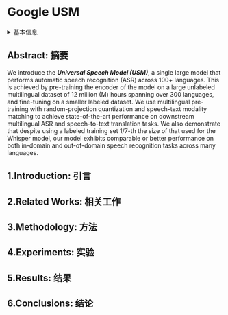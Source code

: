# Google USM

<details>
<summary>基本信息</summary>

- 标题: "Google USM: Scaling Automatic Speech Recognition Beyond 100 Languages"
- 作者:
  - 01 Yu Zhang
  - 02 Wei Han
  - 03 James Qin
  - 04 Yongqiang Wang
  - 05 Ankur Bapna
  - 06 Zhehuai Chen
  - 07 Nanxin Chen
  - 08 Bo Li
  - 09 Vera Axelrod
  - 10 Gary Wang
  - 11 Zhong Meng
  - 12 Ke Hu
  - 13 Andrew Rosenberg
  - 14 Rohit Prabhavalkar
  - 15 Daniel S. Park
  - 16 Parisa Haghani
  - 17 Jason Riesa
  - 18 Ginger Perng
  - 19 Hagen Soltau
  - 20 Trevor Strohman
  - 21 Bhuvana Ramabhadran
  - 22 Tara Sainath
  - 23 Pedro Moreno
  - 24 Chung-Cheng Chiu
  - 25 Johan Schalkwyk
  - 26 Françoise Beaufays
  - 27 Yonghui Wu
- 链接:
  - [ArXiv](https://arxiv.org/abs/2303.01037)
  - [Publication]
  - [Github]
  - [Demo]
- 文件:
  - [ArXiv](_pdf/2303.01037v3__Google_USM__Scaling_Automatic_Speech_Recognition_Beyond_100_Languages.pdf)
  - [Publication] #TODO

</details>

## Abstract: 摘要

We introduce the ***Universal Speech Model (USM)***, a single large model that performs automatic speech recognition (ASR) across 100+ languages.
This is achieved by pre-training the encoder of the model on a large unlabeled multilingual dataset of 12 million (M) hours spanning over 300 languages, and fine-tuning on a smaller labeled dataset.
We use multilingual pre-training with random-projection quantization and speech-text modality matching to achieve state-of-the-art performance on downstream multilingual ASR and speech-to-text translation tasks.
We also demonstrate that despite using a labeled training set 1/7-th the size of that used for the Whisper model, our model exhibits comparable or better performance on both in-domain and out-of-domain speech recognition tasks across many languages.

## 1.Introduction: 引言

## 2.Related Works: 相关工作

## 3.Methodology: 方法

## 4.Experiments: 实验

## 5.Results: 结果

## 6.Conclusions: 结论
